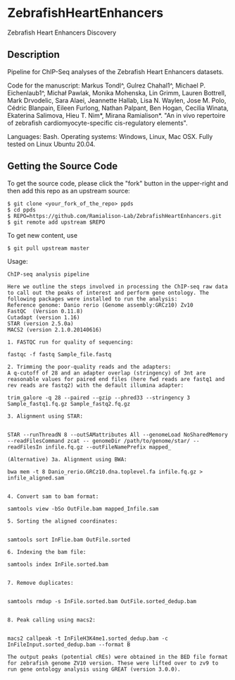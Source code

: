 # ZebrafishHeartEnhancers
 Zebrafish Heart Enhancers Discovery
## Description
Pipeline for ChIP-Seq analyses of the Zebrafish Heart Enhancers datasets.

Code for the manuscript: Markus Tondl^, Gulrez Chahal1^, Michael P. Eichenlaub1^, Michał Pawlak, Monika Mohenska, Lin Grimm, Lauren Bottrell, Mark Drvodelic, Sara Alaei, Jeannette Hallab, Lisa N. Waylen, Jose M. Polo, Cédric Blanpain, Eileen Furlong, Nathan Palpant, Ben Hogan, Cecilia Winata, Ekaterina Salimova, Hieu T. Nim*, Mirana Ramialison*. "An in vivo repertoire of zebrafish cardiomyocyte-specific cis-regulatory elements". 

Languages: Bash. Operating systems: Windows, Linux, Mac OSX. Fully tested on Linux Ubuntu 20.04. 

## Getting the Source Code

To get the source code, please click the "fork" button in the upper-right and then add this repo as an upstream source:

````
$ git clone <your_fork_of_the_repo> ppds
$ cd ppds
$ REPO=https://github.com/Ramialison-Lab/ZebrafishHeartEnhancers.git
$ git remote add upstream $REPO
````

To get new content, use 
````
$ git pull upstream master 
````

Usage:

```text
ChIP-seq analysis pipeline

Here we outline the steps involved in processing the ChIP-seq raw data to call out the peaks of interest and perform gene ontology. The following packages were installed to run the analysis:
Reference genome: Danio rerio (Genome assembly:GRCz10) Zv10
FastQC  (Version 0.11.8)
Cutadapt (version 1.16)
STAR (version 2.5.0a)
MACS2 (version 2.1.0.20140616)

1. FASTQC run for quality of sequencing:

fastqc -f fastq Sample_file.fastq

2. Trimming the poor-quality reads and the adapters: 
A q-cutoff of 28 and an adapter overlap (stringency) of 3nt are reasonable values for paired end files (here fwd reads are fastq1 and rev reads are fastq2) with the default illumina adapter:

trim_galore -q 28 --paired --gzip --phred33 --stringency 3 Sample_fastq1.fq.gz Sample_fastq2.fq.gz

3. Alignment using STAR:


STAR --runThreadN 8 --outSAMattributes All --genomeLoad NoSharedMemory --readFilesCommand zcat -- genomeDir /path/to/genome/star/ --readFilesIn infile.fq.gz --outFileNamePrefix mapped_

(Alternative) 3a. Alignment using BWA:

bwa mem -t 8 Danio_rerio.GRCz10.dna.toplevel.fa infile.fq.gz > infile_aligned.sam


4. Convert sam to bam format:

samtools view -bSo OutFile.bam mapped_Infile.sam

5. Sorting the aligned coordinates:


samtools sort InFlie.bam OutFile.sorted

6. Indexing the bam file:

samtools index InFile.sorted.bam


7. Remove duplicates:


samtools rmdup -s InFile.sorted.bam OutFile.sorted_dedup.bam


8. Peak calling using macs2:


macs2 callpeak -t InFileH3K4me1.sorted_dedup.bam -c InFileInput.sorted_dedup.bam --format B

The output peaks (potential cREs) were obtained in the BED file format for zebrafish genome ZV10 version. These were lifted over to zv9 to run gene ontology analysis using GREAT (version 3.0.0).
